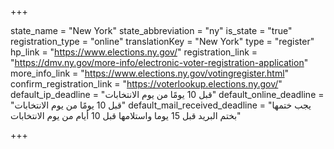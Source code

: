+++

state_name = "New York"
state_abbreviation = "ny"
is_state = "true"
registration_type = "online"
translationKey = "New York"
type = "register"
hp_link = "https://www.elections.ny.gov/"
registration_link = "https://dmv.ny.gov/more-info/electronic-voter-registration-application"
more_info_link = "https://www.elections.ny.gov/votingregister.html"
confirm_registration_link = "https://voterlookup.elections.ny.gov/"
default_ip_deadline = "قبل 10 يومًا من يوم الانتخابات"
default_online_deadline = "قبل 10 يومًا من يوم الانتخابات"
default_mail_received_deadline = "يجب ختمها بختم البريد قبل 15 يوما واستلامها قبل 10 أيام من يوم الانتخابات"

+++
